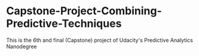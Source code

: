 # Capstone-Project-Combining-Predictive-Techniques
This is the 6th and final (Capstone) project of Udacity's Predictive Analytics Nanodegree

